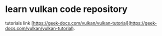 # learn vulkan code repository
tutorials link [https://geek-docs.com/vulkan/vulkan-tutorial](https://geek-docs.com/vulkan/vulkan-tutorial). 

